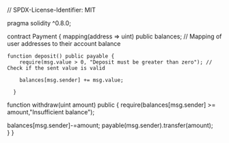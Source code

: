 // SPDX-License-Identifier: MIT

pragma solidity ^0.8.0;

contract Payment {
    mapping(address => uint) public balances; // Mapping of user addresses to their account balance
    
    function deposit() public payable { 
        require(msg.value > 0, "Deposit must be greater than zero"); // Check if the sent value is valid
        
        balances[msg.sender] += msg.value;
        
      } 

function withdraw(uint amount) public {
require(balances[msg.sender] >= amount,"Insufficient balance");
            
balances[msg.sender]-=amount; 
payable(msg.sender).transfer(amount);  
}
}
